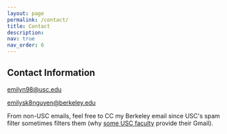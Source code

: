 ```yaml
---
layout: page
permalink: /contact/
title: Contact
description:  
nav: true
nav_order: 6
---
```

## Contact Information

emilyn98@usc.edu

emilysk8nguyen@berkeley.edu


From non-USC emails, feel free to CC my Berkeley email since USC's spam filter sometimes filters them (why [some USC faculty](https://viterbi.usc.edu/directory/faculty/Kempe/David) provide their Gmail). 





